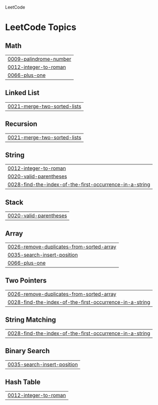 LeetCode

<!---LeetCode Topics Start-->
# LeetCode Topics
## Math
|  |
| ------- |
| [0009-palindrome-number](https://github.com/AlirezaAccelerates/LeetCode/tree/master/0009-palindrome-number) |
| [0012-integer-to-roman](https://github.com/AlirezaAccelerates/LeetCode/tree/master/0012-integer-to-roman) |
| [0066-plus-one](https://github.com/AlirezaAccelerates/LeetCode/tree/master/0066-plus-one) |
## Linked List
|  |
| ------- |
| [0021-merge-two-sorted-lists](https://github.com/AlirezaAccelerates/LeetCode/tree/master/0021-merge-two-sorted-lists) |
## Recursion
|  |
| ------- |
| [0021-merge-two-sorted-lists](https://github.com/AlirezaAccelerates/LeetCode/tree/master/0021-merge-two-sorted-lists) |
## String
|  |
| ------- |
| [0012-integer-to-roman](https://github.com/AlirezaAccelerates/LeetCode/tree/master/0012-integer-to-roman) |
| [0020-valid-parentheses](https://github.com/AlirezaAccelerates/LeetCode/tree/master/0020-valid-parentheses) |
| [0028-find-the-index-of-the-first-occurrence-in-a-string](https://github.com/AlirezaAccelerates/LeetCode/tree/master/0028-find-the-index-of-the-first-occurrence-in-a-string) |
## Stack
|  |
| ------- |
| [0020-valid-parentheses](https://github.com/AlirezaAccelerates/LeetCode/tree/master/0020-valid-parentheses) |
## Array
|  |
| ------- |
| [0026-remove-duplicates-from-sorted-array](https://github.com/AlirezaAccelerates/LeetCode/tree/master/0026-remove-duplicates-from-sorted-array) |
| [0035-search-insert-position](https://github.com/AlirezaAccelerates/LeetCode/tree/master/0035-search-insert-position) |
| [0066-plus-one](https://github.com/AlirezaAccelerates/LeetCode/tree/master/0066-plus-one) |
## Two Pointers
|  |
| ------- |
| [0026-remove-duplicates-from-sorted-array](https://github.com/AlirezaAccelerates/LeetCode/tree/master/0026-remove-duplicates-from-sorted-array) |
| [0028-find-the-index-of-the-first-occurrence-in-a-string](https://github.com/AlirezaAccelerates/LeetCode/tree/master/0028-find-the-index-of-the-first-occurrence-in-a-string) |
## String Matching
|  |
| ------- |
| [0028-find-the-index-of-the-first-occurrence-in-a-string](https://github.com/AlirezaAccelerates/LeetCode/tree/master/0028-find-the-index-of-the-first-occurrence-in-a-string) |
## Binary Search
|  |
| ------- |
| [0035-search-insert-position](https://github.com/AlirezaAccelerates/LeetCode/tree/master/0035-search-insert-position) |
## Hash Table
|  |
| ------- |
| [0012-integer-to-roman](https://github.com/AlirezaAccelerates/LeetCode/tree/master/0012-integer-to-roman) |
<!---LeetCode Topics End-->